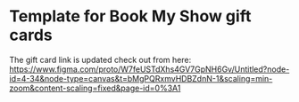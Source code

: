 # Template for Book My Show gift cards
The gift card link is updated check out from here: https://www.figma.com/proto/W7feUSTdXhs4GV7GpNH6Gv/Untitled?node-id=4-34&node-type=canvas&t=bMgPQRxmvHDBZdnN-1&scaling=min-zoom&content-scaling=fixed&page-id=0%3A1
